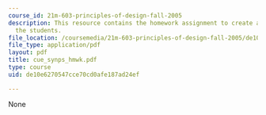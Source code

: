 ```yaml
---
course_id: 21m-603-principles-of-design-fall-2005
description: This resource contains the homework assignment to create a synopsis for
  the students.
file_location: /coursemedia/21m-603-principles-of-design-fall-2005/de10e6270547cce70cd0afe187ad24ef_cue_synps_hmwk.pdf
file_type: application/pdf
layout: pdf
title: cue_synps_hmwk.pdf
type: course
uid: de10e6270547cce70cd0afe187ad24ef

---
```

None